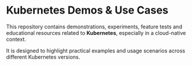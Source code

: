 # Kubernetes Demos & Use Cases

This repository contains demonstrations, experiments, feature tests and educational resources related to **Kubernetes**, especially in a cloud-native context.  

It is designed to highlight practical examples and usage scenarios across different Kubernetes versions.
